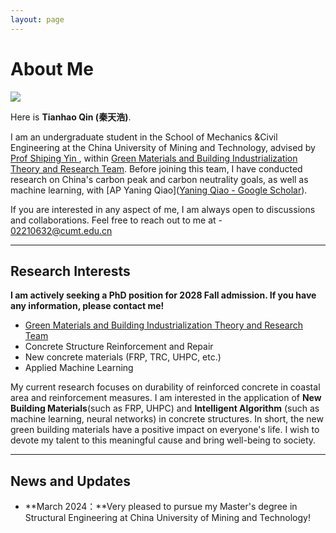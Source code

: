 ```yaml
---
layout: page
---
```


# About Me

<img src="https://qth1225.github.io/qintianhao.jpg" class="floatpic">

Here is **Tianhao Qin (秦天浩)**.<br>

I am an undergraduate student in the School of Mechanics &Civil Engineering at the China University of Mining and Technology, advised by [Prof Shiping Yin ](https://cace.cumt.edu.cn/info/1201/15167.htm), within [Green Materials and Building Industrialization Theory and Research Team](https://cace.cumt.edu.cn/info/1479/31679.htm). Before joining this team, I have conducted research on China's carbon peak and carbon neutrality goals, as well as machine learning, with [AP Yaning Qiao]([‪Yaning Qiao‬ - ‪Google Scholar‬](https://scholar.google.com/citations?user=gxVZszAAAAAJ&hl=en&oi=ao)).<br>

If you are interested in any aspect of me, I am always open to discussions and collaborations. Feel free to reach out to me at - 02210632@cumt.edu.cn

---

## Research Interests

**I am actively seeking a PhD position for 2028 Fall admission. If you have any information, please contact me!**

- [Green Materials and Building Industrialization Theory and Research Team](https://cace.cumt.edu.cn/info/1479/31679.htm)
- Concrete Structure Reinforcement and Repair
- New concrete materials (FRP, TRC, UHPC, etc.)
- Applied Machine Learning

My current research focuses on durability of reinforced concrete in coastal area and reinforcement measures. I am interested in the application of  **New Building Materials**(such as FRP, UHPC) and **Intelligent Algorithm** (such as machine learning, neural networks) in concrete structures. In short, the new green building materials have a positive impact on everyone's life. I wish to devote my talent to this meaningful cause and bring well-being to society.

---

## News and Updates

- **March 2024：**Very pleased to pursue my Master's degree in Structural Engineering at China University of Mining and Technology!

<br>
